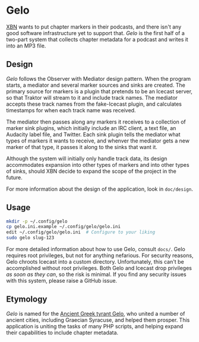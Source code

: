 # Gelo

[XBN](https://xbn.fm) wants to put chapter markers in their podcasts, and there
isn't any good software infrastructure yet to support that.  *Gelo* is the first
half of a two-part system that collects chapter metadata for a podcast and
writes it into an MP3 file.


## Design

*Gelo* follows the Observer with Mediator design pattern.  When the program
starts, a mediator and several marker sources and sinks are created.  The
primary source for markers is a plugin that pretends to be an Icecast server, so
that Traktor will stream to it and include track names.  The mediator accepts
these track names from the fake-Icecast plugin, and calculates timestamps for
when each track name was received.

The mediator then passes along any markers it receives to a collection of marker
sink plugins, which initially include an IRC client, a text file, an Audacity
label file, and Twitter.  Each sink plugin tells the mediator what types of
markers it wants to receive, and whenver the mediator gets a new marker of that
type, it passes it along to the sinks that want it.

Although the system will initially only handle track data, its design
accommodates expansion into other types of markers and into other types of
sinks, should XBN decide to expand the scope of the project in the future.

For more information about the design of the application, look in `doc/design`.


## Usage

```bash
mkdir -p ~/.config/gelo
cp gelo.ini.example ~/.config/gelo/gelo.ini
edit ~/.config/gelo/gelo.ini  # Configure to your liking
sudo gelo slug-123
```

For more detailed information about how to use Gelo, consult `docs/`.  Gelo
requires root privileges, but not for anything nefarious.  For security reasons,
Gelo chroots Icecast into a custom directory.  Unfortunately, this can't be
accomplished without root privileges.  Both Gelo and Icecast drop privileges *as
soon as they can*, so the risk is minimal.  If you find any security issues with
this system, please raise a GitHub issue.


## Etymology

*Gelo* is named for the
[Ancient Greek tyrant Gelo](https://en.wikipedia.org/wiki/Gelo), who united
a number of ancient cities, including Graecian Syracuse, and helped them
prosper.  This application is uniting the tasks of many PHP scripts, and helping
expand their capabilities to include chapter metadata.
